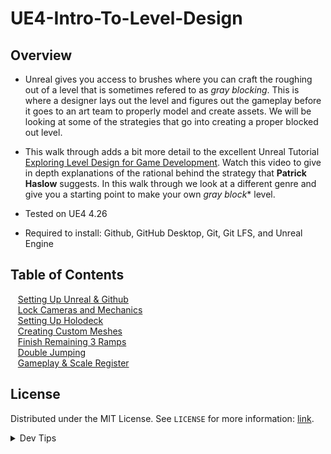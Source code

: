 # UE4-Intro-To-Level-Design

<!-- OVERVIEW -->
## Overview
* Unreal gives you access to brushes where you can craft the roughing out of a level that is sometimes refered to as *gray blocking*.  This is where a designer lays out the level and figures out the gameplay before it goes to an art team to properly model and create assets.  We will be looking at some of the strategies that go into creating a proper blocked out level.

* This walk through adds a bit more detail to the excellent Unreal Tutorial [Exploring Level Design for Game Development](https://learn.unrealengine.com/course/3754334?r=False&ts=637633335920995479).  Watch this video to give in depth explanations of the rational behind the strategy that **Patrick Haslow** suggests.  In this walk through we look at a different genre and give you a starting point to make your own *gray block** level.
  

* Tested on UE4 4.26
* Required to install: Github, GitHub Desktop, Git, Git LFS, and Unreal Engine

<!-- TOC -->
## Table of Contents
<kbd></kbd> &nbsp;&nbsp; [Setting Up Unreal & Github](setting-up/README.md#user-content-setting-up-unreal--github) <br>
<kbd></kbd> &nbsp;&nbsp; [Lock Cameras and Mechanics](camera-mechanics/README.md#user-content-lock-cameras-and-mechanics) <br>
<kbd></kbd> &nbsp;&nbsp; [Setting Up Holodeck](holodeck/README.md#user-content-setting-up-holodeck) <br>
<kbd></kbd> &nbsp;&nbsp; [Creating Custom Meshes](ramp/README.md#user-content-creating-custom-meshes) <br>
<kbd></kbd> &nbsp;&nbsp; [Finish Remaining 3 Ramps](ramps2/README.md#user-content-finish-remaining-3-ramps) <br>
<kbd></kbd> &nbsp;&nbsp; [Double Jumping](double-jump/README.md#user-content-double-jumping) <br>
<kbd></kbd> &nbsp;&nbsp; [Gameplay & Scale Register](gameplay-scale/README.md#user-content-double-jumping) <br>


<!-- LICENSE -->
## License
Distributed under the MIT License. See `LICENSE` for more information: [link](LICENSE).


</p>
</details>
<details><summary>Dev Tips</summary>
make git m="add commit message"
</details>
